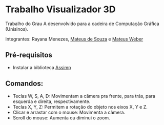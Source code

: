 # Trabalho Visualizador 3D
Trabalho do Grau A desenvolvido para a cadeira de Computação Gráfica (Unisinos).

Integrantes: Rayana Menezes, [Mateus de Souza](https://github.com/mateusdesouzaa) e [Mateus Weber](https://github.com/MateusDW)

## Pré-requisitos
- Instalar a biblioteca [Assimp](https://assimp-docs.readthedocs.io/en/v5.1.0/)

## Comandos:
- Teclas W, S, A, D: Movimentam a câmera pra frente, para trás, para esquerda e direita, respectivamente.
- Teclas X, Y, Z: Permitem a rotação do objeto nos eixos X, Y e Z.
- Clicar e arrastar com o mouse: Movimenta a câmera.
- Scroll do mouse: Aumenta ou diminui o zoom.
